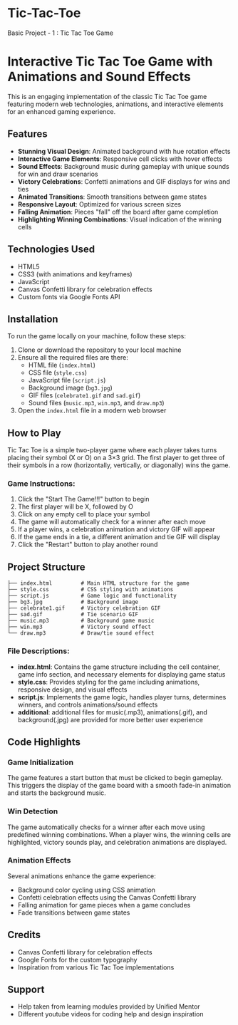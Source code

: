 # Tic-Tac-Toe
Basic Project - 1 : Tic Tac Toe Game
# Interactive Tic Tac Toe Game with Animations and Sound Effects

This is an engaging implementation of the classic Tic Tac Toe game featuring modern web technologies, animations, and interactive elements for an enhanced gaming experience.

## Features

- **Stunning Visual Design**: Animated background with hue rotation effects
- **Interactive Game Elements**: Responsive cell clicks with hover effects
- **Sound Effects**: Background music during gameplay with unique sounds for win and draw scenarios
- **Victory Celebrations**: Confetti animations and GIF displays for wins and ties
- **Animated Transitions**: Smooth transitions between game states
- **Responsive Layout**: Optimized for various screen sizes
- **Falling Animation**: Pieces "fall" off the board after game completion
- **Highlighting Winning Combinations**: Visual indication of the winning cells

## Technologies Used

- HTML5
- CSS3 (with animations and keyframes)
- JavaScript
- Canvas Confetti library for celebration effects
- Custom fonts via Google Fonts API

## Installation

To run the game locally on your machine, follow these steps:

1. Clone or download the repository to your local machine
2. Ensure all the required files are there:
   - HTML file (`index.html`)
   - CSS file (`style.css`)
   - JavaScript file (`script.js`)
   - Background image (`bg3.jpg`)
   - GIF files (`celebrate1.gif` and `sad.gif`)
   - Sound files (`music.mp3`, `win.mp3`, and `draw.mp3`)
3. Open the `index.html` file in a modern web browser

## How to Play

Tic Tac Toe is a simple two-player game where each player takes turns placing their symbol (X or O) on a 3×3 grid. The first player to get three of their symbols in a row (horizontally, vertically, or diagonally) wins the game.

### Game Instructions:

1. Click the "Start The Game!!!" button to begin
2. The first player will be X, followed by O
3. Click on any empty cell to place your symbol
4. The game will automatically check for a winner after each move
5. If a player wins, a celebration animation and victory GIF will appear
6. If the game ends in a tie, a different animation and tie GIF will display
7. Click the "Restart" button to play another round

## Project Structure

```
├── index.html         # Main HTML structure for the game
├── style.css          # CSS styling with animations
├── script.js          # Game logic and functionality
├── bg3.jpg            # Background image
├── celebrate1.gif     # Victory celebration GIF
├── sad.gif            # Tie scenario GIF
├── music.mp3          # Background game music
├── win.mp3            # Victory sound effect
└── draw.mp3           # Draw/tie sound effect
```

### File Descriptions:

- **index.html**: Contains the game structure including the cell container, game info section, and necessary elements for displaying game status
- **style.css**: Provides styling for the game including animations, responsive design, and visual effects
- **script.js**: Implements the game logic, handles player turns, determines winners, and controls animations/sound effects
- **additional**: additional files for music(.mp3), animations(.gif), and background(.jpg) are provided for more better user experience

## Code Highlights

### Game Initialization
The game features a start button that must be clicked to begin gameplay. This triggers the display of the game board with a smooth fade-in animation and starts the background music.

### Win Detection
The game automatically checks for a winner after each move using predefined winning combinations. When a player wins, the winning cells are highlighted, victory sounds play, and celebration animations are displayed.

### Animation Effects
Several animations enhance the game experience:
- Background color cycling using CSS animation
- Confetti celebration effects using the Canvas Confetti library
- Falling animation for game pieces when a game concludes
- Fade transitions between game states

## Credits

- Canvas Confetti library for celebration effects
- Google Fonts for the custom typography
- Inspiration from various Tic Tac Toe implementations

## Support

- Help taken from learning modules provided by Unified Mentor
- Different youtube videos for coding help and design inspiration
